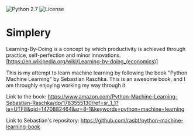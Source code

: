 ![Python 2.7](https://img.shields.io/badge/Python-2.7-blue.svg)
![License](https://img.shields.io/badge/Code%20License-MIT-blue.svg)

# Simplery

Learning-By-Doing is a concept by which productivity is achieved through practice, self-perfection and minor innovations. [https://en.wikipedia.org/wiki/Learning-by-doing_(economics)]

This is my attempt to learn machine learning by following the book "Python Machine Learning" by Sebastian Raschka. This is an awesome book, and I am throughly enjoying working my way through it. 

Link to the book: https://www.amazon.com/Python-Machine-Learning-Sebastian-Raschka/dp/1783555130/ref=sr_1_1?ie=UTF8&qid=1470882464&sr=8-1&keywords=python+machine+learning

Link to Sebastian's repository: https://github.com/rasbt/python-machine-learning-book
